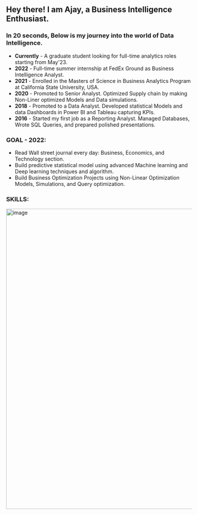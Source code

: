 ## Hey there! I am Ajay, a Business Intelligence Enthusiast. 

### In 20 seconds, Below is my journey into the world of Data Intelligence.

- **Currently** - A graduate student looking for full-time analytics roles starting from May'23.
- **2022** - Full-time summer internship at FedEx Ground as Business Intelligence Analyst.
- **2021** - Enrolled in the Masters of Science in Business Analytics Program at California State University, USA.
- **2020** - Promoted to Senior Analyst. Optimized Supply chain by making Non-Liner optimized Models and Data simulations.
- **2018** - Promoted to a Data Analyst. Developed statistical Models and data Dashboards in Power BI and Tableau capturing KPIs.
- **2016** - Started my first job as a Reporting Analyst. Managed Databases, Wrote SQL Queries, and prepared polished presentations.

### GOAL - 2022:
- Read Wall street journal every day: Business, Economics, and Technology section.
- Build predictive statistical model using advanced Machine learning and Deep learning techniques and algorithm.
- Build Business Optimization Projects using Non-Linear Optimization Models, Simulations, and Query optimization.

### SKILLS:

<img width="816" alt="image" src="https://user-images.githubusercontent.com/64645859/200198014-31a95f54-b281-4ad3-9172-52fe55df4217.png">

